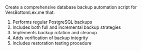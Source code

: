 Create a comprehensive database backup automation script for VersBottomLex.me that:

1. Performs regular PostgreSQL backups
2. Includes both full and incremental backup strategies
3. Implements backup rotation and cleanup
4. Adds verification of backup integrity
5. Includes restoration testing procedure
